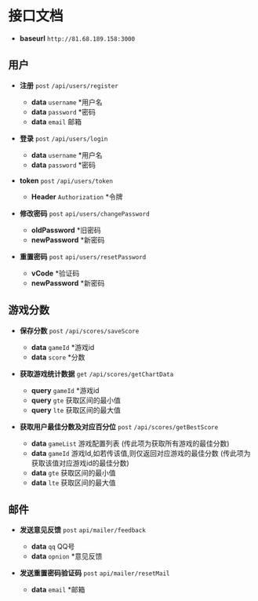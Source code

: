 # 接口文档

- **baseurl** `http://81.68.189.158:3000`

## 用户

- **注册** `post` `/api/users/register`
  - **data** `username` *用户名
  - **data** `password` *密码
  - **data** `email` 邮箱

- **登录** `post` `/api/users/login`
  - **data** `username` *用户名
  - **data** `password` *密码

- **token** `post` `/api/users/token`
  - **Header** `Authorization` *令牌

- **修改密码** `post` `api/users/changePassword`
  - **oldPassword** *旧密码
  - **newPassword** *新密码

- **重置密码** `post` `api/users/resetPassword`
  - **vCode** *验证码
  - **newPassword** *新密码


## 游戏分数

- **保存分数** `post` `/api/scores/saveScore`
  - **data** `gameId` *游戏id
  - **data** `score` *分数

- **获取游戏统计数据** `get` `/api/scores/getChartData`
  - **query** `gameId` *游戏id
  - **query** `gte` 获取区间的最小值
  - **query** `lte` 获取区间的最大值

- **获取用户最佳分数及对应百分位** `post` `/api/scores/getBestScore`
  - **data** `gameList` 游戏配置列表 (传此项为获取所有游戏的最佳分数)
  - **data** `gameId` 游戏Id,如若传该值,则仅返回对应游戏的最佳分数 (传此项为获取该值对应游戏id的最佳分数)
  - **data** `gte` 获取区间的最小值
  - **data** `lte` 获取区间的最大值

## 邮件

- **发送意见反馈** `post` `api/mailer/feedback`
  - **data** `qq` QQ号
  - **data** `opnion` *意见反馈

- **发送重置密码验证码** `post` `api/mailer/resetMail`
  - **data** `email` *邮箱
